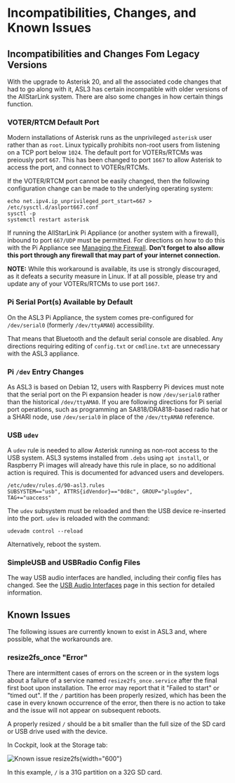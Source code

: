 # Incompatibilities, Changes, and Known Issues

## Incompatibilities and Changes Fom Legacy Versions
With the upgrade to Asterisk 20, and all the associated code changes that had to go along with it, ASL3 has certain incompatible with older versions of the AllStarLink system. There are also some changes in how certain things function.

### VOTER/RTCM Default Port
Modern installations of Asterisk runs as the unprivileged `asterisk` user rather than as `root`. Linux typically prohibits non-root users from listening on a TCP
port below `1024`. The default port for VOTERs/RTCMs was preiously port `667`. This has been changed to port `1667` to allow Asterisk to access the port, and connect to VOTERs/RTCMs.

If the VOTER/RTCM port cannot be easily changed, then the following configuration change can be made to the underlying operating system:

```
echo net.ipv4.ip_unprivileged_port_start=667 > /etc/sysctl.d/aslport667.conf
sysctl -p
systemctl restart asterisk
```

If running the AllStarLink Pi Appliance (or another system with a firewall), inbound to port `667/UDP` must be permitted. For directions on how to do this with the Pi Appliance see [Managing the Firewall](../pi/cockpit-firewall.md). **Don't forget to also allow this port through any firewall that may part of your internet connection.**

**NOTE:** While this workaround is available, its use is strongly discouraged, as it defeats a security measure in Linux. If at all possible, please try and update any of your VOTERs/RTCMs to use port `1667`. 

### Pi Serial Port(s) Available by Default
On the ASL3 Pi Appliance, the system comes pre-configured for `/dev/serial0` (formerly `/dev/ttyAMA0`) accessibility.

That means that Bluetooth and the default serial console are disabled. Any directions requiring editing of `config.txt` or `cmdline.txt` are unnecessary with the ASL3 appliance.

### Pi `/dev` Entry Changes
As ASL3 is based on Debian 12, users with Raspberry Pi devices must note that the serial port on the Pi expansion header is now `/dev/serial0` rather than the historical `/dev/ttyAMA0`. If you are following directions for Pi serial port operations, such as programming an SA818/DRA818-based radio hat or a SHARI node, use `/dev/serial0` in place of the `/dev/ttyAMA0` reference.

### USB `udev`
A `udev` rule is needed to allow Asterisk running as non-root access to the USB system. ASL3 systems installed from `.debs` using `apt install`, or Raspberry Pi images will already have this rule in place, so no additional action is required. This is documented for advanced users and developers.

```
/etc/udev/rules.d/90-asl3.rules
SUBSYSTEM=="usb", ATTRS{idVendor}=="0d8c", GROUP="plugdev", TAG+="uaccess"
```

The `udev` subsystem must be reloaded and then the USB device re-inserted into the port. `udev` is reloaded with the command:

```
udevadm control --reload
```

Alternatively, reboot the system.

### SimpleUSB and USBRadio Config Files
The way USB audio interfaces are handled, including their config files has changed. See the [USB Audio Interfaces](./usbinterfaces.md) page in this section for detailed information.

## Known Issues
The following issues are currently known to exist in ASL3 and, where possible, what the workarounds are.

### resize2fs_once "Error"
There are intermittent cases of errors on the screen or in  the system logs about a failure of a service named `resize2fs_once.service` after the final first boot upon installation. The error may report that it "Failed to start" or "timed out". If the `/` partition has been properly resized, which has been the case in every known 
occurrence of the error, then there is no action to take and the issue will not appear on subsequent reboots.

A properly resized `/` should be a bit smaller than the full size of the SD card or USB drive used with the device.

In Cockpit, look at the Storage tab:

![Known issue resize2fs](../user-guide/img/known_issue_resize2fs.png){width="600"}

In this example, `/` is a 31G partition on a 32G SD card.
